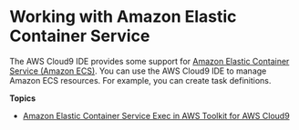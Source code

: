 # Working with Amazon Elastic Container Service<a name="ecs"></a>

The AWS Cloud9 IDE provides some support for [Amazon Elastic Container Service \(Amazon ECS\)](https://docs.aws.amazon.com/AmazonECS/latest/developerguide/)\. You can use the AWS Cloud9 IDE to manage Amazon ECS resources\. For example, you can create task definitions\.

**Topics**
+ [Amazon Elastic Container Service Exec in AWS Toolkit for AWS Cloud9](ecs-cloud9-exec.md)